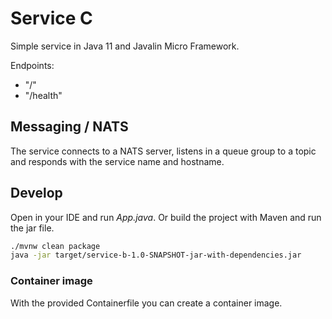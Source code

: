 # Service C

Simple service in Java 11 and Javalin Micro Framework.

Endpoints:

* "/"
* "/health"

## Messaging / NATS

The service connects to a NATS server, listens in a queue group to a topic and responds with the service name and hostname.

## Develop

Open in your IDE and run *App.java*. Or build the project with Maven and run the jar file.

```bash
./mvnw clean package  
java -jar target/service-b-1.0-SNAPSHOT-jar-with-dependencies.jar
```

### Container image

With the provided Containerfile you can create a container image.
